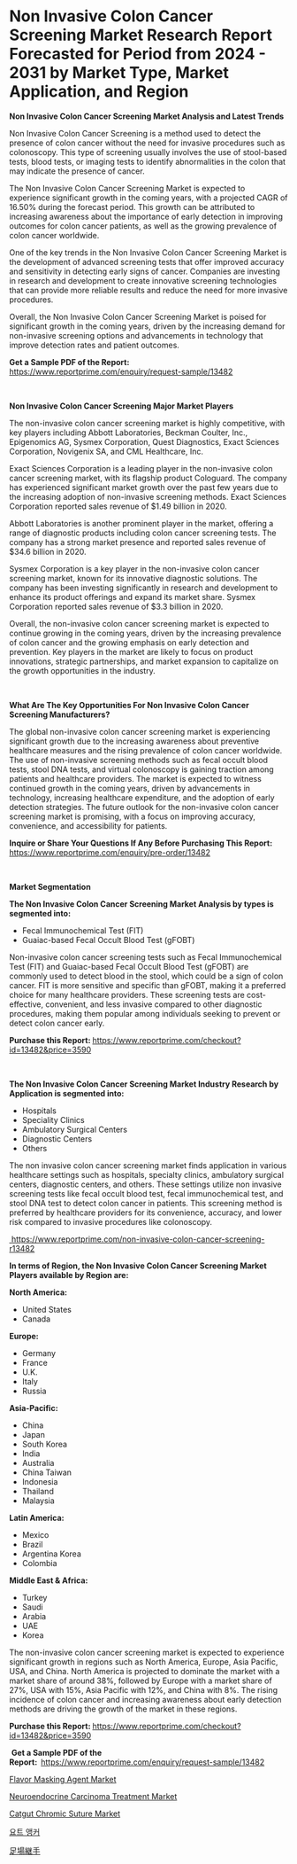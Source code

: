 <p><h1>Non Invasive Colon Cancer Screening Market Research Report Forecasted for Period from 2024 -  2031 by Market Type, Market Application, and Region</h1></p><p><strong>Non Invasive Colon Cancer Screening Market Analysis and Latest Trends</strong></p>
<p><p>Non Invasive Colon Cancer Screening is a method used to detect the presence of colon cancer without the need for invasive procedures such as colonoscopy. This type of screening usually involves the use of stool-based tests, blood tests, or imaging tests to identify abnormalities in the colon that may indicate the presence of cancer.</p><p>The Non Invasive Colon Cancer Screening Market is expected to experience significant growth in the coming years, with a projected CAGR of 16.50% during the forecast period. This growth can be attributed to increasing awareness about the importance of early detection in improving outcomes for colon cancer patients, as well as the growing prevalence of colon cancer worldwide.</p><p>One of the key trends in the Non Invasive Colon Cancer Screening Market is the development of advanced screening tests that offer improved accuracy and sensitivity in detecting early signs of cancer. Companies are investing in research and development to create innovative screening technologies that can provide more reliable results and reduce the need for more invasive procedures.</p><p>Overall, the Non Invasive Colon Cancer Screening Market is poised for significant growth in the coming years, driven by the increasing demand for non-invasive screening options and advancements in technology that improve detection rates and patient outcomes.</p></p>
<p><strong>Get a Sample PDF of the Report:&nbsp;</strong> <a href="https://www.reportprime.com/enquiry/request-sample/13482">https://www.reportprime.com/enquiry/request-sample/13482</a></p>
<p>&nbsp;</p>
<p><strong>Non Invasive Colon Cancer Screening Major Market Players</strong></p>
<p><p>The non-invasive colon cancer screening market is highly competitive, with key players including Abbott Laboratories, Beckman Coulter, Inc., Epigenomics AG, Sysmex Corporation, Quest Diagnostics, Exact Sciences Corporation, Novigenix SA, and CML Healthcare, Inc. </p><p>Exact Sciences Corporation is a leading player in the non-invasive colon cancer screening market, with its flagship product Cologuard. The company has experienced significant market growth over the past few years due to the increasing adoption of non-invasive screening methods. Exact Sciences Corporation reported sales revenue of $1.49 billion in 2020.</p><p>Abbott Laboratories is another prominent player in the market, offering a range of diagnostic products including colon cancer screening tests. The company has a strong market presence and reported sales revenue of $34.6 billion in 2020.</p><p>Sysmex Corporation is a key player in the non-invasive colon cancer screening market, known for its innovative diagnostic solutions. The company has been investing significantly in research and development to enhance its product offerings and expand its market share. Sysmex Corporation reported sales revenue of $3.3 billion in 2020.</p><p>Overall, the non-invasive colon cancer screening market is expected to continue growing in the coming years, driven by the increasing prevalence of colon cancer and the growing emphasis on early detection and prevention. Key players in the market are likely to focus on product innovations, strategic partnerships, and market expansion to capitalize on the growth opportunities in the industry.</p></p>
<p>&nbsp;</p>
<p><strong>What Are The Key Opportunities For Non Invasive Colon Cancer Screening Manufacturers?</strong></p>
<p><p>The global non-invasive colon cancer screening market is experiencing significant growth due to the increasing awareness about preventive healthcare measures and the rising prevalence of colon cancer worldwide. The use of non-invasive screening methods such as fecal occult blood tests, stool DNA tests, and virtual colonoscopy is gaining traction among patients and healthcare providers. The market is expected to witness continued growth in the coming years, driven by advancements in technology, increasing healthcare expenditure, and the adoption of early detection strategies. The future outlook for the non-invasive colon cancer screening market is promising, with a focus on improving accuracy, convenience, and accessibility for patients.</p></p>
<p><strong>Inquire or Share Your Questions If Any Before Purchasing This Report:</strong> <a href="https://www.reportprime.com/enquiry/pre-order/13482">https://www.reportprime.com/enquiry/pre-order/13482</a></p>
<p>&nbsp;</p>
<p><strong>Market Segmentation</strong></p>
<p><strong>The Non Invasive Colon Cancer Screening Market Analysis by types is segmented into:</strong></p>
<p><ul><li>Fecal Immunochemical Test (FIT)</li><li>Guaiac-based Fecal Occult Blood Test (gFOBT)</li></ul></p>
<p><p>Non-invasive colon cancer screening tests such as Fecal Immunochemical Test (FIT) and Guaiac-based Fecal Occult Blood Test (gFOBT) are commonly used to detect blood in the stool, which could be a sign of colon cancer. FIT is more sensitive and specific than gFOBT, making it a preferred choice for many healthcare providers. These screening tests are cost-effective, convenient, and less invasive compared to other diagnostic procedures, making them popular among individuals seeking to prevent or detect colon cancer early.</p></p>
<p><strong>Purchase this Report:&nbsp;</strong><a href="https://www.reportprime.com/checkout?id=13482&price=3590">https://www.reportprime.com/checkout?id=13482&price=3590</a></p>
<p>&nbsp;</p>
<p><strong>The Non Invasive Colon Cancer Screening Market Industry Research by Application is segmented into:</strong></p>
<p><ul><li>Hospitals</li><li>Speciality Clinics</li><li>Ambulatory Surgical Centers</li><li>Diagnostic Centers</li><li>Others</li></ul></p>
<p><p>The non invasive colon cancer screening market finds application in various healthcare settings such as hospitals, specialty clinics, ambulatory surgical centers, diagnostic centers, and others. These settings utilize non invasive screening tests like fecal occult blood test, fecal immunochemical test, and stool DNA test to detect colon cancer in patients. This screening method is preferred by healthcare providers for its convenience, accuracy, and lower risk compared to invasive procedures like colonoscopy.</p></p>
<p><a href="https://www.reportprime.com/non-invasive-colon-cancer-screening-r13482">&nbsp;https://www.reportprime.com/non-invasive-colon-cancer-screening-r13482</a></p>
<p><strong>In terms of Region, the Non Invasive Colon Cancer Screening Market Players available by Region are:</strong></p>
<p>
    <p> <strong> North America: </strong>
        <ul>
            <li>United States</li>
            <li>Canada</li>
        </ul>
        </p> 
    <p> <strong> Europe: </strong>
        <ul>
            <li>Germany</li>
            <li>France</li>
            <li>U.K.</li>
            <li>Italy</li>
            <li>Russia</li>
        </ul>
        </p> 
    <p> <strong> Asia-Pacific: </strong>
        <ul>
            <li>China</li>
            <li>Japan</li>
            <li>South Korea</li>
            <li>India</li>
            <li>Australia</li>
            <li>China Taiwan</li>
            <li>Indonesia</li>
            <li>Thailand</li>
            <li>Malaysia</li>
        </ul>
        </p> 
    <p> <strong> Latin America: </strong>
        <ul>
            <li>Mexico</li>
            <li>Brazil</li>
            <li>Argentina Korea</li>
            <li>Colombia</li>
        </ul>
        </p> 
    <p> <strong> Middle East & Africa: </strong>
        <ul>
            <li>Turkey</li>
            <li>Saudi</li>
            <li>Arabia</li>
            <li>UAE</li>
            <li>Korea</li>
        </ul>
    </p>
    </p>
<p><p>The non-invasive colon cancer screening market is expected to experience significant growth in regions such as North America, Europe, Asia Pacific, USA, and China. North America is projected to dominate the market with a market share of around 38%, followed by Europe with a market share of 27%, USA with 15%, Asia Pacific with 12%, and China with 8%. The rising incidence of colon cancer and increasing awareness about early detection methods are driving the growth of the market in these regions.</p></p>
<p><strong>Purchase this Report: </strong><a href="https://www.reportprime.com/checkout?id=13482&price=3590">https://www.reportprime.com/checkout?id=13482&price=3590</a></p>
<p>&nbsp;<strong>Get a Sample PDF of the Report:&nbsp;&nbsp;</strong><a href="https://www.reportprime.com/enquiry/request-sample/13482">https://www.reportprime.com/enquiry/request-sample/13482</a></p>
<p><strong></strong></p>
<p><p><a href="https://issuu.com/reportprime-2/docs/flavor-masking-agent-market-size-2030.pptx">Flavor Masking Agent Market</a></p><p><a href="https://github.com/juancolorado15/Market-Research-Report-List-2/blob/main/neuroendocrine-carcinoma-treatment-market.md">Neuroendocrine Carcinoma Treatment Market</a></p><p><a href="https://issuu.com/reportprime-2/docs/catgut-chromic-suture-market-size-2030.pptx">Catgut Chromic Suture Market</a></p><p><a href="https://github.com/vskv4779xr1/Market-Research-Report-List-1/blob/main/590733322557.md">요트 앵커</a></p><p><a href="https://github.com/EmoryYundt1935/Market-Research-Report-List-1/blob/main/441792724532.md">足場継手</a></p></p>